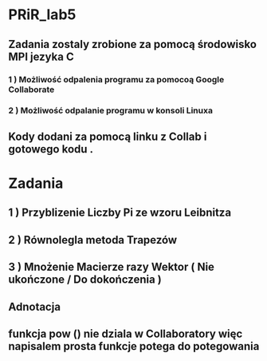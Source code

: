 # PRiR_lab5


## Zadania zostaly zrobione za pomocą środowisko MPI jezyka C 

### 1 ) Możliwość odpalenia programu za pomocoą  Google Collaborate 

### 2 ) Możliwość odpalanie programu w konsoli Linuxa 

## Kody dodani za pomocą linku z Collab i gotowego kodu . 

# Zadania 

## 1 ) Przyblizenie Liczby Pi ze wzoru Leibnitza  
## 2 ) Równolegla metoda Trapezów 
## 3 ) Mnożenie Macierze razy Wektor ( Nie ukończone / Do dokończenia )  


## Adnotacja 
## funkcja pow () nie dziala w Collaboratory więc napisalem prosta funkcje potega do potegowania 

